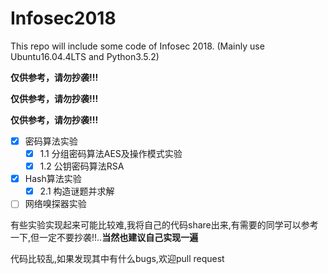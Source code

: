 # Infosec2018

This repo will include some code of Infosec 2018. (Mainly use Ubuntu16.04.4LTS and Python3.5.2)

**仅供参考，请勿抄袭!!!**

**仅供参考，请勿抄袭!!!**

**仅供参考，请勿抄袭!!!**

- [x] 密码算法实验
	- [x] 1.1 分组密码算法AES及操作模式实验
	- [x] 1.2 公钥密码算法RSA

- [x] Hash算法实验
	- [x] 2.1 构造谜题并求解

- [ ] 网络嗅探器实验

有些实验实现起来可能比较难,我将自己的代码share出来,有需要的同学可以参考一下,但一定不要抄袭!!..**当然也建议自己实现一遍**

代码比较乱,如果发现其中有什么bugs,欢迎pull request
